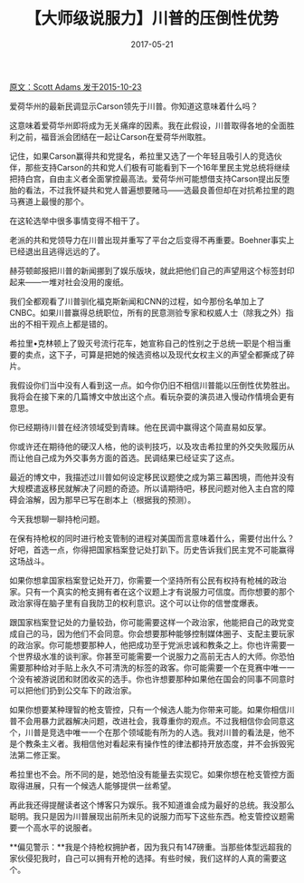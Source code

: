 ﻿---
playout: post
title: 【大师级说服力】川普的压倒性优势
date: 2017-05-21
---

 [原文：Scott Adams      发于2015-10-23][1]

爱荷华州的最新民调显示Carson领先于川普。你知道这意味着什么吗？

这意味着爱荷华州即将成为无关痛痒的因素。我在此假设，川普取得各地的全面胜利之前，福音派会团结在一起让Carson在爱荷华州取胜。

记住，如果Carson赢得共和党提名，希拉里又选了一个年轻且吸引人的竞选伙伴，那些支持Carson的共和党人们极有可能看到下一个16年里民主党总统将继续把持白宫，自由主义者全面掌控最高法。爱荷华州可能想借支持Carson提出反堕胎的看法，不过我怀疑共和党人普遍想要赌马——选最良善但却在对抗希拉里的跑马赛道上最慢的那个。

在这轮选举中很多事情变得不相干了。

老派的共和党领导力在川普出现并重写了平台之后变得不再重要。Boehner事实上已经退出且逃得远远的了。

赫芬顿邮报把川普的新闻挪到了娱乐版块，就此把他们自己的声望用这个标签封印起来——一堆对社会没用的废纸。

我们全都观看了川普驯化福克斯新闻和CNN的过程，如今那份名单加上了CNBC。如果川普赢得总统职位，所有的民意测验专家和权威人士（除我之外）指出的不相干观点上都是错的。

希拉里•克林顿上了毁灭号流行花车，她宣称自己的性别之于总统一职是个相当重要的卖点，这下子，可算是把她的候选资格以及现代女权主义的声望全都撕成了碎片。

我假设你们当中没有人看到这一点。如今你仍旧不相信川普能以压倒性优势胜出。我将会在接下来的几篇博文中放出这个点。看玩杂耍的演员进入慢动作情境会更有意思。

你已经期待川普在经济领域受到青睐。他在民调中赢得这个简直易如反掌。

你或许还在期待他的硬汉人格，他的谈判技巧，以及攻击希拉里的外交失败履历从而让他自己成为外交事务方面的首选。民调结果已经证实了这点。

最近的博文中，我描述过川普如何设定移民议题使之成为第三幕困境，而他并没有大规模遣返移民就解决了问题的奇迹。所以请期待吧，移民问题对他入主白宫的障碍会溶解，因为那早已写在剧本上（根据我的预测）。

今天我想聊一聊持枪问题。

在保有持枪权的同时进行枪支管制的进程对美国而言意味着什么，需要付出什么？好吧，首选一点，你得把国家档案登记处打趴下。历史告诉我们民主党不可能赢得这场战斗。

如果你想拿国家档案登记处开刀，你需要一个坚持所有公民有权持有枪械的政治家。只有一个真实的枪支拥有者在这个议题上才有说服力可信度。而你想要的那个政治家得在脑子里有自我防卫的权利意识。这个可以让你的信誉度爆表。

跟国家档案登记处的力量较劲，你可能需要这样一个政治家，他能把自己的政党变成自己的马，因为他们不会同意。你会想要那种能够控制媒体圈子、支配主要玩家的政治家。你可能想要那种人，他把成功至于党派忠诚和教条之上。你也许需要一个世界级水准的谈判家。你甚至可能需要一个说服力之高前无古人的大师。你恐怕需要那种给对手贴上永久不可清洗的标签的政客。你可能需要一个在竞赛中唯一一个没有被游说团和财团收买的选手。你也许想要那种如果他在国会的同事不同意时可以把他们扔到公交车下的政治家。

如果你想要某种理智的枪支管控，只有一个候选人能为你带来可能。如果你相信川普不会用暴力武器解决问题，改进社会，我尊重你的观点。不过我相信你会同意这个，川普是竞选中唯一一个在那个领域能有所为的人选。我对川普的看法是，他不是个教条主义者。我相信他对看起来有操作性的律法都持开放态度，并不会拆毁宪法第二修正案。

希拉里也不会。所不同的是，她恐怕没有能量去实现它。如果你想在枪支管控方面取得进展，只有一个候选人能够提供一丝希望。

再此我还得提醒读者这个博客只为娱乐。我不知道谁会成为最好的总统。我没那么聪明。我只是因为川普展现出前所未见的说服力而写下这些东西。枪支管控议题需要一个高水平的说服者。

**偏见警示：**我是个持枪权拥护者，因为我只有147磅重。当那些体型远超我的家伙侵犯我时，自己可以拥有开枪的选择。有些时候，我们这样的人真的需要这个。

[1]: http://blog.dilbert.com/post/131749156346/the-case-for-a-trump-landslide-part-1





